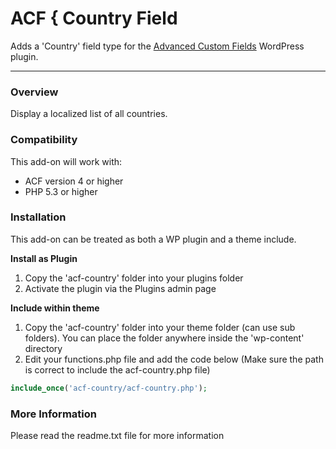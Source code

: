 # ACF { Country Field

Adds a 'Country' field type for the [Advanced Custom Fields](http://wordpress.org/extend/plugins/advanced-custom-fields/) WordPress plugin.

-----------------------

### Overview

Display a localized list of all countries.

### Compatibility

This add-on will work with:

* ACF version 4 or higher
* PHP 5.3 or higher

### Installation

This add-on can be treated as both a WP plugin and a theme include.

**Install as Plugin**

1. Copy the 'acf-country' folder into your plugins folder
2. Activate the plugin via the Plugins admin page

**Include within theme**

1.	Copy the 'acf-country' folder into your theme folder (can use sub folders). You can place the folder anywhere inside the 'wp-content' directory
2.	Edit your functions.php file and add the code below (Make sure the path is correct to include the acf-country.php file)

```php
include_once('acf-country/acf-country.php');
```

### More Information

Please read the readme.txt file for more information
